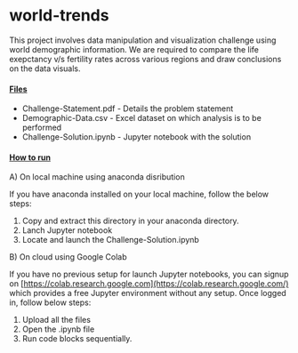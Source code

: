 # world-trends
This project involves data manipulation and visualization challenge using world demographic information. We are required to compare the life exepctancy v/s fertility rates across various regions and draw conclusions on the data visuals.

#### <u>Files</u>

- Challenge-Statement.pdf - Details the problem statement 
- Demographic-Data.csv - Excel dataset on which analysis is to be performed 
- Challenge-Solution.ipynb - Jupyter notebook with the solution

#### <u>How to run</u>

A) On local machine using anaconda disribution

 If you have anaconda installed on your local machine, follow the below steps: 

1. Copy and extract this directory in your anaconda directory. 
2. Lanch Jupyter notebook
3. Locate and launch the Challenge-Solution.ipynb

B) On cloud using Google Colab

 If you have no previous setup for launch Jupyter notebooks, you can signup on [https://colab.research.google.com](https://colab.research.google.com/) which provides a free Jupyter environment without any setup. Once logged in, follow below steps: 

1. Upload all the files
2. Open the .ipynb file
3. Run code blocks sequentially.
